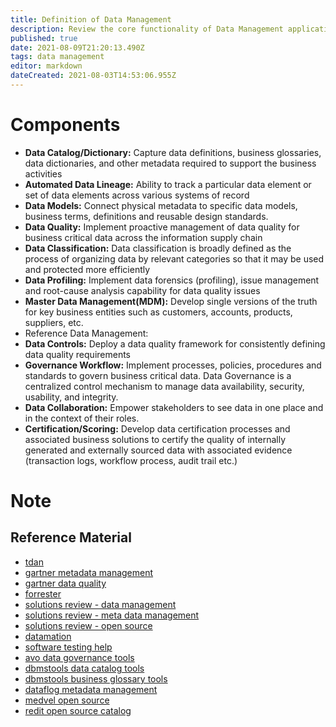 ```yaml
---
title: Definition of Data Management
description: Review the core functionality of Data Management applications
published: true
date: 2021-08-09T21:20:13.490Z
tags: data management
editor: markdown
dateCreated: 2021-08-03T14:53:06.955Z
---
```


# Components
- **Data Catalog/Dictionary:** Capture data definitions, business glossaries, data dictionaries, and other metadata required to support the business activities
- **Automated Data Lineage:** Ability to track a particular data element or set of data elements across various systems of record
- **Data Models:** Connect physical metadata to specific data models, business terms, definitions and reusable design standards.
- **Data Quality:** Implement proactive management of data quality for business critical data across the information supply chain
- **Data Classification:** Data classification is broadly defined as the process of organizing data by relevant categories so that it may be used and protected more efficiently
- **Data Profiling:** Implement data forensics (profiling), issue management and root-cause analysis capability for data quality issues
- **Master Data Management(MDM):** Develop single versions of the truth for key business entities such as customers, accounts, products, suppliers, etc.
- Reference Data Management:
- **Data Controls:** Deploy a data quality framework for consistently defining data quality requirements
- **Governance Workflow:** Implement processes, policies, procedures and standards to govern business critical data.  Data Governance is a centralized control mechanism to manage data availability, security, usability, and integrity.
- **Data Collaboration:** Empower stakeholders to see data in one place and in the context of their roles.
- **Certification/Scoring:** Develop data certification processes and associated business solutions to certify the quality of internally generated and externally sourced data with associated evidence (transaction logs, workflow process, audit trail etc.)

# Note
## Reference Material
- [tdan](https://tdan.com/ten-data-management-capabilities-that-address-urgent-business-priorities/15733)
- [gartner metadata management](https://www.gartner.com/doc/reprints?id=1-24L1L50K&ct=201112&st=sb&submissionGuid=a8588894-f093-4352-8f72-e14be6e99edf)
- [gartner data quality](https://www.gartner.com/doc/reprints?id=1-1ZO87MBT&ct=200813&st=sb)
- [forrester](https://reprints2.forrester.com/#/assets/2/91/RES157467/report?utm_campaign=GBL-20-Q4-PPC-Forrester-Wave-MLDC&utm_medium=email&utm_source=Marketo)
- [solutions review - data management](https://solutionsreview.com/data-management/the-9-major-players-in-metadata-management-solutions/)
- [solutions review - meta data management](https://solutionsreview.com/data-management/7-metadata-management-solutions-vendors-to-watch-in-2019/)
- [solutions review - open source](https://solutionsreview.com/data-management/the-best-open-source-data-catalog-tools-to-consider/)
- [datamation](https://www.datamation.com/big-data/metadata-management-tools/)
- [software testing help](https://www.softwaretestinghelp.com/data-governance-tools/)
- [avo data governance tools](https://www.avo.app/blog/16-data-governance-tools-to-improve-data-usability-and-security-in-2020)
- [dbmstools data catalog tools](https://dbmstools.com/categories/data-catalogs)
- [dbmstools business glossary tools](https://dbmstools.com/categories/business-glossary-tools)
- [dataflog metadata management](https://datafloq.com/read/metadata-management-platforms-efficient-data/6560)
- [medvel open source](https://medevel.com/15-data-portals-opensource/)
- [redit open source catalog](https://www.reddit.com/r/BusinessIntelligence/comments/lgezix/opensource_metadata_catalog_amundsen_vs_metacat/)
